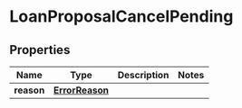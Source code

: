# LoanProposalCancelPending

## Properties
Name | Type | Description | Notes
------------ | ------------- | ------------- | -------------
**reason** | [**ErrorReason**](ErrorReason.md) |  | 
